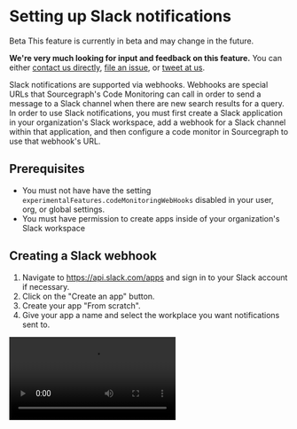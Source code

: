 # Setting up Slack notifications

<aside class="note">
<p>
<span class="badge badge-beta">Beta</span> This feature is currently in beta and may change in the future.
</p>

<p><b>We're very much looking for input and feedback on this feature.</b> You can either <a href="https://about.sourcegraph.com/contact">contact us directly</a>, <a href="https://github.com/sourcegraph/sourcegraph">file an issue</a>, or <a href="https://twitter.com/sourcegraph">tweet at us</a>.</p>
</aside>

Slack notifications are supported via webhooks. Webhooks are special URLs that Sourcegraph's Code Monitoring 
can call in order to send a message to a Slack channel when there are new search results for a query. 
In order to use Slack notifications, you must first create a Slack application in your organization's Slack workspace, 
add a webhook for a Slack channel within that application, and then configure a code monitor in Sourcegraph to
use that webhook's URL.

## Prerequisites

- You must not have have the setting `experimentalFeatures.codeMonitoringWebHooks` disabled in your user, org, or global settings.
- You must have permission to create apps inside of your organization's Slack workspace

## Creating a Slack webhook

1. Navigate to https://api.slack.com/apps and sign in to your Slack account if necessary.
1. Click on the "Create an app" button.
1. Create your app "From scratch".
1. Give your app a name and select the workplace you want notifications sent to.
 <video src="https://storage.googleapis.com/sourcegraph-assets/search/code-monitoring/slack-tutorial/1-create-app.mp4" controls />
1. Once your app is created, click on the "Incoming Webhooks" in the sidebar, under "Features".
1. Click the toggle button to activate incoming webhooks.
1. Scroll to the bottom of the page and click on "Add New Webhook to Workspace".
1. Select the channel you want notifications sent to, then click on the "Allow" button.
1. Your webhook URL is now created! Click the copy button to copy it to your clipboard.
 <video src="https://storage.googleapis.com/sourcegraph-assets/search/code-monitoring/slack-tutorial/2-create-webhook.mp4" controls />

## Configuring a code monitor to send Slack notifications

1. In Sourcegraph, click on the "Code Monitoring" nav item at the top of the page.
1. Create a new code monitor or edit an existing monitor by clicking on the "Edit" button next to it.
1. Go through the standard configuration steps for a code monitor and select action "Send Slack message to channel".
1. Paste your webhook URL into the "Webhook URL" field.
1. Click on the "Continue" button, and then the "Save" button.
 <video src="https://storage.googleapis.com/sourcegraph-assets/search/code-monitoring/slack-tutorial/3-create-monitor.mp4" controls>
